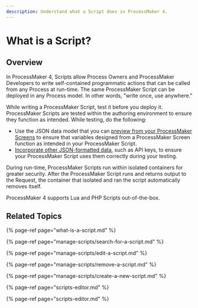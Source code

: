 ```yaml
---
description: Understand what a Script does in ProcessMaker 4.
---
```


# What is a Script?

## Overview

In ProcessMaker 4, Scripts allow Process Owners and ProcessMaker Developers to write self-contained programmatic actions that can be called from any Process at run-time. The same ProcessMaker Script can be deployed in any Process model. In other words, "write once, use anywhere."

While writing a ProcessMaker Script, test it before you deploy it. ProcessMaker Scripts are tested within the authoring environment to ensure they function as intended. While testing, do the following:

* Use the JSON data model that you can [preview from your ProcessMaker Screens](../design-forms/screens-builder/preview-a-screen.md) to ensure that variables designed from a ProcessMaker Screen function as intended in your ProcessMaker Script.
* [Incorporate other JSON-formatted data](scripts-editor.md#enter-other-json-data-as-input-to-your-processmaker-script), such as API keys, to ensure your ProcessMaker Script uses them correctly during your testing.

During run-time, ProcessMaker Scripts run within isolated containers for greater security. After the ProcessMaker Script runs and returns output to the Request, the container that isolated and ran the script automatically removes itself.

ProcessMaker 4 supports Lua and PHP Scripts out-of-the-box.

## Related Topics

{% page-ref page="what-is-a-script.md" %}

{% page-ref page="manage-scripts/search-for-a-script.md" %}

{% page-ref page="manage-scripts/edit-a-script.md" %}

{% page-ref page="manage-scripts/remove-a-script.md" %}

{% page-ref page="manage-scripts/create-a-new-script.md" %}

{% page-ref page="scripts-editor.md" %}

{% page-ref page="scripts-editor.md" %}

